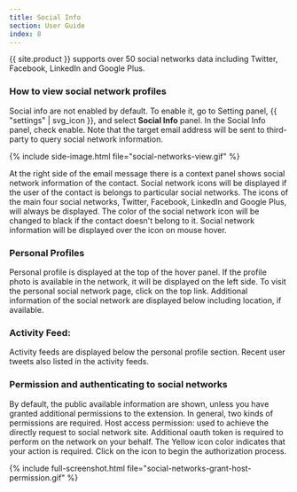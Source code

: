 ```yaml
---
title: Social Info
section: User Guide
index: 8
---
```


{{ site.product }} supports over 50 social networks data including Twitter, Facebook, LinkedIn and Google Plus.


### How to view social network profiles

Social info are not enabled by default. To enable it, go to Setting panel, {{ "settings" | svg_icon }}, and select **Social Info** panel. In the Social Info panel, check enable. Note that the target email address will be sent to third-party to query social network information.

{% include side-image.html file="social-networks-view.gif" %}

At the right side of the email message there is a context panel shows social network information of the contact. Social network icons will be displayed if the user of the contact is belongs to particular social networks. The icons of the main four social networks, Twitter, Facebook, LinkedIn and Google Plus, will always be displayed. The color of the social network icon will be changed to black if the contact doesn't belong to it. Social network information will be displayed over the icon on mouse hover.


### Personal Profiles

Personal profile is displayed at the top of the hover panel. If the profile photo is available in the network, it will be displayed on the left side. To visit the personal social network page, click on the top link. Additional information of the social network are displayed below including location, if available.

### Activity Feed:

Activity feeds are displayed below the personal profile section. Recent user tweets also listed in the activity feeds.


### Permission and authenticating to social networks

By default, the public available information are shown, unless you have granted additional permissions to the extension. In general, two kinds of permissions are required. Host access permission: used to achieve the directly request to social network site. Additional oauth token is required to perform on the network on your behalf. The Yellow icon color indicates that your action is required. Click on the icon to begin the authorization process.

{% include full-screenshot.html file="social-networks-grant-host-permission.gif" %}

